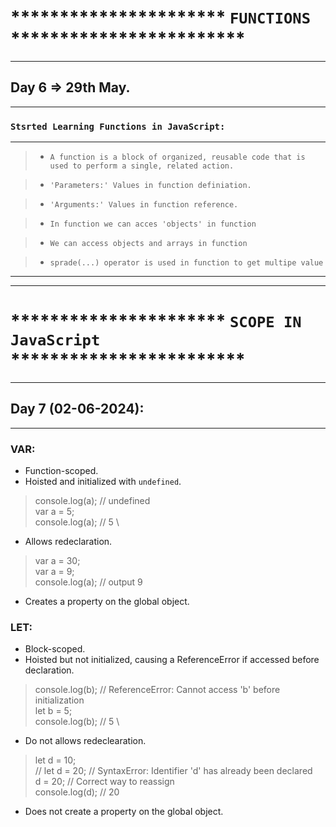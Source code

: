 # ********************** `FUNCTIONS` ************************

<hr >

## Day 6 => 29th May.

<hr>

### `Stsrted Learning Functions in JavaScript:`

<hr>

> - `A function is a block of organized, reusable code that is used to perform a single, related action. `

> - `'Parameters:' Values in function definiation.`

> - `'Arguments:' Values in function reference.`

> - `In function we can acces 'objects' in function` 

> - `We can access objects and arrays in function`

> - `sprade(...) operator is used in function to get multipe value`

<hr >
<hr >

# ********************** `SCOPE IN JavaScript` ************************
<hr>

## Day 7 (02-06-2024):
<hr>

### VAR:
- Function-scoped.
- Hoisted and initialized with `undefined`.
> console.log(a); // undefined \
  var a = 5; \
  console.log(a); // 5 \

- Allows redeclaration.
> var a = 30; \
  var a = 9; \
  console.log(a); // output 9

- Creates a property on the global object.

### LET: 
- Block-scoped.
- Hoisted but not initialized, causing a ReferenceError if accessed before declaration.
> console.log(b); // ReferenceError: Cannot access 'b' before initialization \
 let b = 5; \
 console.log(b); // 5 \

- Do not allows redeclearation.
> let d = 10; \
// let d = 20; // SyntaxError: Identifier 'd' has already been declared \
d = 20; // Correct way to reassign \
console.log(d); // 20

- Does not create a property on the global object.

